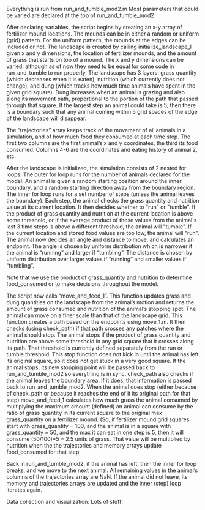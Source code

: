 Everything is run from run_and_tumble_mod2.m
Most parameters that could be varied are declared at the top of run_and_tumble_mod2

After declaring variables, the script begins by creating an x-y array of fertilizer mound locations. The mounds can be in either a random or uniform (grid) pattern. For the uniform pattern, the mounds at the edges can be included or not. The landscape is created by calling initialize_landscape_1 given x and y dimensions, the location of fertilizer mounds, and the amount of grass that starts on top of a mound. The x and y dimensions can be varied, although as of now they need to be equal for some code in run_and_tumble to run properly. The landscape has 3 layers: grass quantity (which decreases when it is eaten), nutrition (which currently does not change), and dung (which tracks how much time animals have spent in the given grid square). Dung increases when an animal is grazing and also along its movement path, proportional to the portion of the path that passed through that square. If the largest step an animal could take is 5, then there is a boundary such that any animal coming within 5 grid spaces of the edge of the landscape will disappear.

The “trajectories” array keeps track of the movement of all animals in a simulation, and of how much food they consumed at each time step. The first two columns are the first animal’s x and y coordinates, the third its food consumed. Columns 4-6 are the coordinates and eating history of animal 2, etc.

After the landscape is initialized, the simulation consists of 2 nested for loops. The outer for loop runs for the number of animals declared for the model. An animal is given a random starting position around the inner boundary, and a random starting direction away from the boundary region. The inner for loop runs for a set number of steps (unless the animal leaves the boundary). Each step, the animal checks the grass quantity and nutrition value at its current location. It then decides whether to "run" or "tumble". If the product of grass quantity and nutrition at the current location is above some threshold, or if the average product of those values from the animal's last 3 time steps is above a different threshold, the animal will "tumble". If the current location and stored food values are too low, the animal will "run". The animal now decides an angle and distance to move, and calculates an endpoint. The angle is chosen by uniform distribution which is narrower if the animal is “running” and larger if “tumbling”. The distance is chosen by uniform distribution over larger values if “running” and smaller values if “tumbling”. 

Note that we use the product of grass_quantity and nutrition to determine food_consumed or to make decisions throughout the model.

The script now calls “move_and_feed_1”. This function updates grass and dung quantities on the landscape from the animal’s motion and returns the amount of grass consumed and nutrition of the animal’s stopping spot. The animal can move on a finer scale than that of the landscape grid. This function creates a path based on the endpoints using move_1.m. It then checks (using check_path) if that path crosses any patches where the animal should stop. The animal stops if the product of grass quantity and nutrition are above some threshold in any grid square that it crosses along its path. That threshold is currently defined separately from the run or tumble threshold. This stop function does not kick in until the animal has left its original square, so it does not get stuck in a very good square. If the animal stops, its new stopping point will be passed back to run_and_tumble_mod2 so everything is in sync. check_path also checks if the animal leaves the boundary area. If it does, that information is passed back to run_and_tumble_mod2. When the animal does stop (either because of check_path or because it reaches the end of it its original path for that step) move_and_feed_1 calculates how much grass the animal consumed by multiplying the maximum amount (defined) an animal can consume by the ratio of grass quantity in its current square to the original max grass_quantity on a fertilizer mound. (So, if fertilizer mound grid squares start with grass_quantity = 100, and the animal is in a square with grass_quantity = 50, and the max it can eat in one step is 5, then it will consume (50/100)*5 = 2.5 units of grass. That value will be multiplied by nutrition when the the trajectories and memory arrays update food_consumed for that step.

Back in run_and_tumble_mod2, if the animal has left, then the inner for loop breaks, and we move to the next animal. All remaining values in the animal’s columns of the trajectories array are NaN. If the animal did not leave, its memory and trajectories arrays are updated and the inner (step) loop iterates again.


Data collection and visualization:
Lots of stuff!

